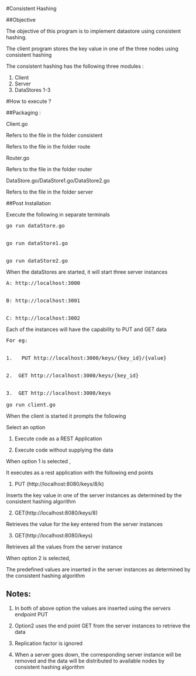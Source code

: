 #Consistent Hashing 

##Objective 

The objective of this program is to implement datastore using consistent hashing. 

The client program stores the key value in one of the three nodes using consistent hashing

The consistent hashing has the following three modules : 

1. Client
2. Server 
3. DataStores 1-3 




#How to execute ?


##Packaging :


Client.go 


Refers to the file in the folder consistent 


Refers to the file in the folder route 



Router.go 


Refers to the file in the folder router


DataStore.go/DataStore1.go/DataStore2.go 


Refers to the file in the folder server 




##Post Installation


Execute the following in separate terminals

<pre>
go run dataStore.go


go run dataStore1.go


go run dataStore2.go 
</pre>

When the dataStores are started, it will start three server instances 

<pre>
A: http://localhost:3000


B: http://localhost:3001


C: http://localhost:3002
</pre>

Each of the instances will have the capability to PUT and GET data 

<pre>
For eg: 


1.	 PUT http://localhost:3000/keys/{key_id}/{value}


2.	GET http://localhost:3000/keys/{key_id}


3.	GET http://localhost:3000/keys

go run client.go
</pre>

When the client is started it prompts the following 


Select an option


1. Execute code as a REST Application


2. Execute code without supplying the data



When option 1 is selected , 


It executes as a rest application with the following end points


1.	PUT (http://localhost:8080/keys/8/k)


Inserts the key value in one of the server instances as determined by the consistent hashing algorithm 


2.	GET(http://localhost:8080/keys/8)


Retrieves the value for the key entered from the server instances



3.	GET(http://localhost:8080/keys)


Retrieves all the values from the server instance 


When option 2 is selected, 


The predefined values are inserted in the server instances as determined by the consistent hashing algorithm


## Notes:


1.	In both of above option the values are inserted using the servers endpoint PUT 


2.	Option2 uses the end point GET from the server instances to retrieve  the data


3.	Replication factor is ignored


4.	When a server goes down, the corresponding server instance will be removed and the data will be distributed to available nodes by consistent hashing algorithm







